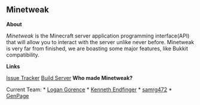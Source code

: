 Minetweak
---------
**About**

_Minetweak_ is the Minecraft server application programming interface(API) that will allow you to interact with the server unlike never before. Minetweak is very far from finished, we are boasting some major features, like Bukkit compatibility.

**Links**

[Issue Tracker](https://minetweak.atlassian.net/)
[Build Server](http://ci.minetweak.org:8085/browse/MT)
**Who made Minetweak?**

Current Team:
    * [Logan Gorence](https://github.com/logangorence)
    * [Kenneth Endfinger](https://github.com/kaendfinger)
    * [samrg472](https://github.com/samrg472)
    * [GenPage](https://github.com/GenPage)